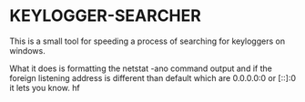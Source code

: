 # KEYLOGGER-SEARCHER
This is a small tool for speeding a process of searching for keyloggers on windows.

What it does is formatting the netstat -ano command output and if the foreign listening address is different than default which are 0.0.0.0:0 or [::]:0 it lets you know.
hf

